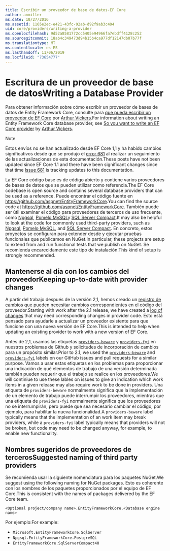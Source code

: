 ```yaml
---
title: Escribir un proveedor de base de datos-EF Core
author: anmiller
ms.date: 10/27/2016
ms.assetid: 1165e2ec-e421-43fc-92ab-d92f9ab3c494
uid: core/providers/writing-a-provider
ms.openlocfilehash: 9d52a8581772cc5405e94966fa7ebdff4128c252
ms.sourcegitcommit: 18ab4c349473d94b15b4ca977df12147db07b77f
ms.translationtype: MT
ms.contentlocale: es-ES
ms.lasthandoff: 11/06/2019
ms.locfileid: "73654777"
---
```

# <a name="writing-a-database-provider"></a><span data-ttu-id="95982-102">Escritura de un proveedor de base de datos</span><span class="sxs-lookup"><span data-stu-id="95982-102">Writing a Database Provider</span></span>

<span data-ttu-id="95982-103">Para obtener información sobre cómo escribir un proveedor de bases de datos de Entity Framework Core, consulte para [que pueda escribir un proveedor de EF Core](https://blog.oneunicorn.com/2016/11/11/so-you-want-to-write-an-ef-core-provider/) por [Arthur Vickers](https://github.com/ajcvickers).</span><span class="sxs-lookup"><span data-stu-id="95982-103">For information about writing an Entity Framework Core database provider, see [So you want to write an EF Core provider](https://blog.oneunicorn.com/2016/11/11/so-you-want-to-write-an-ef-core-provider/) by [Arthur Vickers](https://github.com/ajcvickers).</span></span>

> [!NOTE]
> <span data-ttu-id="95982-104">Estos envíos no se han actualizado desde EF Core 1,1 y ha habido cambios significativos desde que se produjo el [error 681](https://github.com/aspnet/EntityFramework.Docs/issues/681) al realizar un seguimiento de las actualizaciones de esta documentación.</span><span class="sxs-lookup"><span data-stu-id="95982-104">These posts have not been updated since EF Core 1.1 and there have been significant changes since that time [Issue 681](https://github.com/aspnet/EntityFramework.Docs/issues/681) is tracking updates to this documentation.</span></span>

<span data-ttu-id="95982-105">La EF Core código base es de código abierto y contiene varios proveedores de bases de datos que se pueden utilizar como referencia.</span><span class="sxs-lookup"><span data-stu-id="95982-105">The EF Core codebase is open source and contains several database providers that can be used as a reference.</span></span> <span data-ttu-id="95982-106">Puede encontrar el código fuente en <https://github.com/aspnet/EntityFrameworkCore>.</span><span class="sxs-lookup"><span data-stu-id="95982-106">You can find the source code at <https://github.com/aspnet/EntityFrameworkCore>.</span></span> <span data-ttu-id="95982-107">También puede ser útil examinar el código para proveedores de terceros de uso frecuente, como [Npgsql](https://github.com/npgsql/Npgsql.EntityFrameworkCore.PostgreSQL), [Pomelo MySQL](https://github.com/PomeloFoundation/Pomelo.EntityFrameworkCore.MySql)y [SQL Server Compact](https://github.com/ErikEJ/EntityFramework.SqlServerCompact).</span><span class="sxs-lookup"><span data-stu-id="95982-107">It may also be helpful to look at the code for commonly used third-party providers, such as [Npgsql](https://github.com/npgsql/Npgsql.EntityFrameworkCore.PostgreSQL), [Pomelo MySQL](https://github.com/PomeloFoundation/Pomelo.EntityFrameworkCore.MySql), and [SQL Server Compact](https://github.com/ErikEJ/EntityFramework.SqlServerCompact).</span></span> <span data-ttu-id="95982-108">En concreto, estos proyectos se configuran para extender desde y ejecutar pruebas funcionales que publicamos en NuGet.</span><span class="sxs-lookup"><span data-stu-id="95982-108">In particular, these projects are setup to extend from and run functional tests that we publish on NuGet.</span></span> <span data-ttu-id="95982-109">Se recomienda encarecidamente este tipo de instalación.</span><span class="sxs-lookup"><span data-stu-id="95982-109">This kind of setup is strongly recommended.</span></span>

## <a name="keeping-up-to-date-with-provider-changes"></a><span data-ttu-id="95982-110">Mantenerse al día con los cambios del proveedor</span><span class="sxs-lookup"><span data-stu-id="95982-110">Keeping up-to-date with provider changes</span></span>

<span data-ttu-id="95982-111">A partir del trabajo después de la versión 2,1, hemos creado un [registro de cambios](provider-log.md) que pueden necesitar cambios correspondientes en el código del proveedor.</span><span class="sxs-lookup"><span data-stu-id="95982-111">Starting with work after the 2.1 release, we have created a [log of changes](provider-log.md) that may need corresponding changes in provider code.</span></span> <span data-ttu-id="95982-112">Esto está pensado para ayudarle a actualizar un proveedor existente para que funcione con una nueva versión de EF Core.</span><span class="sxs-lookup"><span data-stu-id="95982-112">This is intended to help when updating an existing provider to work with a new version of EF Core.</span></span>

<span data-ttu-id="95982-113">Antes de 2,1, usamos las etiquetas [`providers-beware`](https://github.com/aspnet/EntityFrameworkCore/labels/providers-beware) y [`providers-fyi`](https://github.com/aspnet/EntityFrameworkCore/labels/providers-fyi) en nuestros problemas de Github y solicitudes de incorporación de cambios para un propósito similar.</span><span class="sxs-lookup"><span data-stu-id="95982-113">Prior to 2.1, we used the [`providers-beware`](https://github.com/aspnet/EntityFrameworkCore/labels/providers-beware) and [`providers-fyi`](https://github.com/aspnet/EntityFrameworkCore/labels/providers-fyi) labels on our GitHub issues and pull requests for a similar purpose.</span></span> <span data-ttu-id="95982-114">Vamos a usar estas etiquetas en los problemas para proporcionar una indicación de qué elementos de trabajo de una versión determinada también pueden requerir que el trabajo se realice en los proveedores.</span><span class="sxs-lookup"><span data-stu-id="95982-114">We will continiue to use these lables on issues to give an indication which work items in a given release may also require work to be done in providers.</span></span> <span data-ttu-id="95982-115">Una etiqueta de `providers-beware` normalmente significa que la implementación de un elemento de trabajo puede interrumpir los proveedores, mientras que una etiqueta de `providers-fyi` normalmente significa que los proveedores no se interrumpirán, pero puede que sea necesario cambiar el código, por ejemplo, para habilitar la nueva funcionalidad.</span><span class="sxs-lookup"><span data-stu-id="95982-115">A `providers-beware` label typically means that the implementation of an work item may break providers, while a `providers-fyi` label typically means that providers will not be broken, but code may need to be changed anyway, for example, to enable new functionality.</span></span>

## <a name="suggested-naming-of-third-party-providers"></a><span data-ttu-id="95982-116">Nombres sugeridos de proveedores de terceros</span><span class="sxs-lookup"><span data-stu-id="95982-116">Suggested naming of third party providers</span></span>

<span data-ttu-id="95982-117">Se recomienda usar la siguiente nomenclatura para los paquetes NuGet.</span><span class="sxs-lookup"><span data-stu-id="95982-117">We suggest using the following naming for NuGet packages.</span></span> <span data-ttu-id="95982-118">Esto es coherente con los nombres de los paquetes proporcionados por el equipo de EF Core.</span><span class="sxs-lookup"><span data-stu-id="95982-118">This is consistent with the names of packages delivered by the EF Core team.</span></span>

`<Optional project/company name>.EntityFrameworkCore.<Database engine name>`

<span data-ttu-id="95982-119">Por ejemplo:</span><span class="sxs-lookup"><span data-stu-id="95982-119">For example:</span></span>

* `Microsoft.EntityFrameworkCore.SqlServer`
* `Npgsql.EntityFrameworkCore.PostgreSQL`
* `EntityFrameworkCore.SqlServerCompact40`
